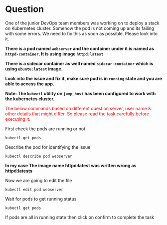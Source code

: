 # Question
One of the junior DevOps team members was working on to deploy a stack on Kubernetes cluster. Somehow the pod is not coming up and its failing with some errors. We need to fix this as soon as possible. Please look into it.

**There is a pod named `webserver` and the container under it is named as `httpd-container`. It is using image `httpd:latest`**

**There is a sidecar container as well named `sidecar-container` which is using `ubuntu:latest` image.**

**Look into the issue and fix it, make sure pod is in `running` state and you are able to access the app.**

**Note: The `kubectl` utility on `jump_host` has been configured to work with the kubernetes cluster.**

<span style="color: red;">The below commands based on different question server, user name & other details that might differ. So please read the task carefully before executing it. </span>


First check the pods are running or not
```
kubectl get pods
```
Describe the pod for identifying the issue
```
kubectl describe pod webserver
```
**In my case The image name httpd:latest was written wrong as httpd:latests**

Now we are going to edit the file

```
kubectl edit pod webserver
```
Wait for  pods to get running status
```
kubectl get pods
```
If pods are all in running state then click on confirm to complete the task
